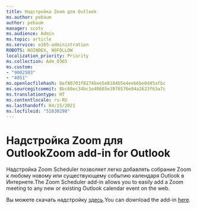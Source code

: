 ```yaml
---
title: Надстройка Zoom для Outlook
ms.author: pebaum
author: pebaum
manager: scotv
ms.audience: Admin
ms.topic: article
ms.service: o365-administration
ROBOTS: NOINDEX, NOFOLLOW
localization_priority: Priority
ms.collection: Adm_O365
ms.custom:
- "9002503"
- "4851"
ms.openlocfilehash: 8ef80703f8274bee5e8184b5e4eeb6be0d45afbc
ms.sourcegitcommit: 8bc60ec34bc1e40685e3976576e04a2623f63a7c
ms.translationtype: HT
ms.contentlocale: ru-RU
ms.lasthandoff: 04/15/2021
ms.locfileid: "51830298"
---
```

# <a name="zoom-add-in-for-outlook"></a><span data-ttu-id="95577-102">Надстройка Zoom для Outlook</span><span class="sxs-lookup"><span data-stu-id="95577-102">Zoom add-in for Outlook</span></span>

<span data-ttu-id="95577-103">Надстройка Zoom Scheduler позволяет легко добавлять собрание Zoom к любому новому или существующему событию календаря Outlook в Интернете.</span><span class="sxs-lookup"><span data-stu-id="95577-103">The Zoom Scheduler add-in allows you to easily add a Zoom meeting to any new or existing Outlook calendar event on the web.</span></span>

<span data-ttu-id="95577-104">Вы можете скачать надстройку [здесь](https://go.microsoft.com/fwlink/?linkid=2126413).</span><span class="sxs-lookup"><span data-stu-id="95577-104">You can download the add-in [here](https://go.microsoft.com/fwlink/?linkid=2126413).</span></span>
 